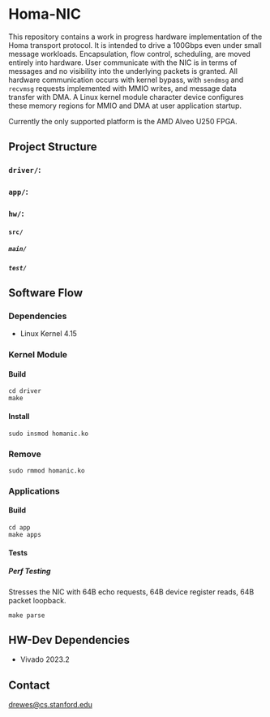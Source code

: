 # Homa-NIC
This repository contains a work in progress hardware implementation of the Homa transport protocol. It is intended to drive a 100Gbps even under small message workloads. Encapsulation, flow control, scheduling, are moved entirely into hardware. User communicate with the NIC is in terms of messages and no visibility into the underlying packets is granted. All hardware communication occurs with kernel bypass, with `sendmsg` and `recvmsg` requests implemented with MMIO writes, and message data transfer with DMA. A Linux kernel module character device configures these memory regions for MMIO and DMA at user application startup.

Currently the only supported platform is the AMD Alveo U250 FPGA.

## Project Structure
### `driver/`:
### `app/`:
### `hw/`:
#### `src/`
##### `main/`
##### `test/`

## Software Flow
### Dependencies
- Linux Kernel 4.15
### Kernel Module
#### Build
```
cd driver
make
```
#### Install
```
sudo insmod homanic.ko
```

### Remove
```
sudo rmmod homanic.ko
```

### Applications
#### Build
```
cd app
make apps
```

#### Tests
##### Perf Testing
Stresses the NIC with 64B echo requests, 64B device register reads, 64B packet loopback.
```
make parse
```

## HW-Dev Dependencies
- Vivado 2023.2

## Contact
drewes@cs.stanford.edu